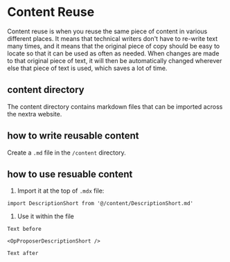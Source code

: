 # Content Reuse

Content reuse is when you reuse the same piece of content in various different places. It means that technical writers don't have to re-write text many times, and it means that the original piece of copy should be easy to locate so that it can be used as often as needed. When changes are made to that original piece of text, it will then be automatically changed wherever else that piece of text is used, which saves a lot of time.

## content directory

The content directory contains markdown files that can be imported across the nextra website.

## how to write reusable content

Create a `.md` file in the `/content` directory.

## how to use resuable content

1. Import it at the top of `.mdx` file:

```
import DescriptionShort from '@/content/DescriptionShort.md' 
```

1. Use it within the file

```
Text before

<OpProposerDescriptionShort />

Text after
```